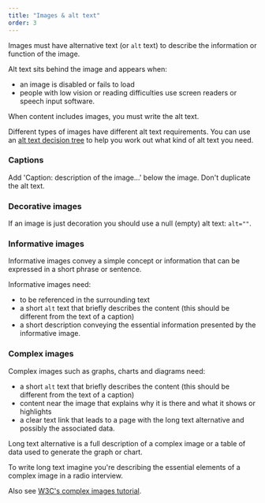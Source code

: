 ```yaml
---
title: "Images & alt text"
order: 3
---
```


Images must have alternative text (or `alt` text) to describe the information or function of the image.

Alt text sits behind the image and appears when:
- an image is disabled or fails to load
- people with low vision or reading difficulties use screen readers or speech input software.

When content includes images, you must write the alt text.

Different types of images have different alt text requirements. You can use an [alt text decision tree](https://www.w3.org/WAI/tutorials/images/decision-tree/) to help you work out what kind of alt text you need.

### Captions

Add 'Caption: description of the image...' below the image. Don't duplicate the alt text.

### Decorative images

If an image is just decoration you should use a null (empty) alt text: `alt=""`.

### Informative images

Informative images convey a simple concept or information that can be expressed in a short phrase or sentence.

Informative images need:

- to be referenced in the surrounding text
- a short `alt` text that briefly describes the content (this should be different from the text of a caption)
- a short description conveying the essential information presented by the informative image.

### Complex images

Complex images such as graphs, charts and diagrams need:

- a short `alt` text that briefly describes the content (this should be different from the text of a caption)
- content near the image that explains why it is there and what it shows or highlights
- a clear text link that leads to a page with the long text alternative and possibly the associated data.

Long text alternative is a full description of a complex image or a table of data used to generate the graph or chart.

To write long text imagine you're describing the essential elements of a complex image in a radio interview.

Also see [W3C's complex images tutorial](https://www.w3.org/WAI/tutorials/images/complex/).
